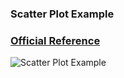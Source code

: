 ### Scatter Plot Example

### [Official Reference](https://matplotlib.org/api/_as_gen/matplotlib.pyplot.scatter.html)

![Scatter Plot Example](https://github.com/KangboLu/Data-Visualization-with-Matplotlib/tree/master/11.%20scatter-plot/scatter_plot.png)
